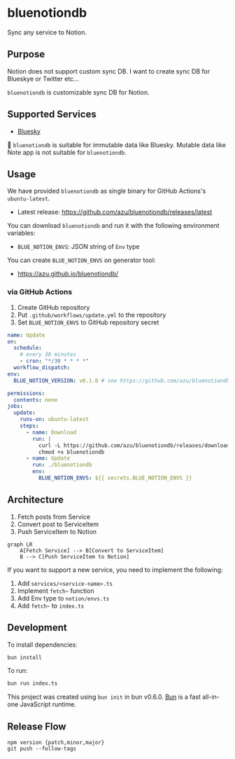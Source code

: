# bluenotiondb

Sync any service to Notion.

## Purpose

Notion does not support custom sync DB.
I want to create sync DB for Blueskye or Twitter etc...

`bluenotiondb` is customizable sync DB for Notion.

## Supported Services

- [Bluesky](https://bsky.app/)

:memo: `bluenotiondb` is suitable for immutable data like Bluesky. Mutable data like Note app is not suitable for `bluenotiondb`.

## Usage

We have provided `bluenotiondb` as single binary for GitHub Actions's `ubuntu-latest`.

- Latest release: <https://github.com/azu/bluenotiondb/releases/latest>

You can download `bluenotiondb` and run it with the following environment variables:

- `BLUE_NOTION_ENVS`: JSON string of `Env` type

You can create `BLUE_NOTION_ENVS` on generator tool:

- <https://azu.github.io/bluenotiondb/>

### via GitHub Actions

1. Create GitHub repository
2. Put `.github/workflows/update.yml` to the repository
3. Set `BLUE_NOTION_ENVS` to GitHub repository secret

```yaml
name: Update
on:
  schedule:
    # every 30 minutes
    - cron: "*/30 * * * *"
  workflow_dispatch:
env:
  BLUE_NOTION_VERSION: v0.1.0 # see https://github.com/azu/bluenotiondb/releases/latest

permissions:
  contents: none
jobs:
  update:
    runs-on: ubuntu-latest
    steps:
      - name: Download
        run: |
          curl -L https://github.com/azu/bluenotiondb/releases/download/${{env.BLUE_NOTION_VERSION}}/bluenotiondb -o bluenotiondb
          chmod +x bluenotiondb
      - name: Update
        run: ./bluenotiondb
        env:
          BLUE_NOTION_ENVS: ${{ secrets.BLUE_NOTION_ENVS }}
```

## Architecture

1. Fetch posts from Service
2. Convert post to ServiceItem
3. Push ServiceItem to Notion

```mermaid
graph LR
    A[Fetch Service] --> B[Convert to ServiceItem]
    B --> C[Push ServiceItem to Notion]
```

If you want to support a new service, you need to implement the following:

1. Add `services/<service-name>.ts`
2. Implement `fetch~` function
3. Add Env type to `notion/envs.ts`
4. Add `fetch~` to `index.ts`

## Development

To install dependencies:

```bash
bun install
```

To run:

```bash
bun run index.ts
```

This project was created using `bun init` in bun v0.6.0. [Bun](https://bun.sh) is a fast all-in-one JavaScript runtime.

## Release Flow

```
npm version {patch,minor,major}
git push --follow-tags
```

